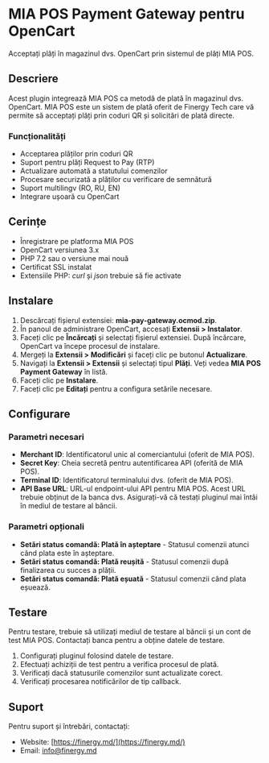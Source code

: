 # MIA POS Payment Gateway pentru OpenCart

Acceptați plăți în magazinul dvs. OpenCart prin sistemul de plăți MIA POS.

## Descriere

Acest plugin integrează MIA POS ca metodă de plată în magazinul dvs. OpenCart. MIA POS este un sistem de plată oferit de Finergy Tech care vă permite să acceptați plăți prin coduri QR și solicitări de plată directe.

### Funcționalități

- Acceptarea plăților prin coduri QR
- Suport pentru plăți Request to Pay (RTP)
- Actualizare automată a statutului comenzilor
- Procesare securizată a plăților cu verificare de semnătură
- Suport multilingv (RO, RU, EN)
- Integrare ușoară cu OpenCart

## Cerințe

- Înregistrare pe platforma MIA POS
- OpenCart versiunea 3.x
- PHP 7.2 sau o versiune mai nouă
- Certificat SSL instalat
- Extensiile PHP: _curl_ și _json_ trebuie să fie activate

## Instalare

1. Descărcați fișierul extensiei: **mia-pay-gateway.ocmod.zip**.
2. În panoul de administrare OpenCart, accesați **Extensii > Instalator**.
3. Faceți clic pe **Încărcați** și selectați fișierul extensiei. După încărcare, OpenCart va începe procesul de instalare.
4. Mergeți la **Extensii > Modificări** și faceți clic pe butonul **Actualizare**.
5. Navigați la **Extensii > Extensii** și selectați tipul **Plăți**. Veți vedea **MIA POS Payment Gateway** în listă.
6. Faceți clic pe **Instalare**.
7. Faceți clic pe **Editați** pentru a configura setările necesare.

## Configurare

### Parametri necesari

- **Merchant ID**: Identificatorul unic al comerciantului (oferit de MIA POS).
- **Secret Key**: Cheia secretă pentru autentificarea API (oferită de MIA POS).
- **Terminal ID**: Identificatorul terminalului dvs. (oferit de MIA POS).
- **API Base URL**: URL-ul endpoint-ului API pentru MIA POS. Acest URL trebuie obținut de la banca dvs. Asigurați-vă că testați pluginul mai întâi în mediul de testare al băncii.

### Parametri opționali

- **Setări status comandă: Plată în așteptare** - Statusul comenzii atunci când plata este în așteptare.
- **Setări status comandă: Plată reușită** - Statusul comenzii după finalizarea cu succes a plății.
- **Setări status comandă: Plată eșuată** - Statusul comenzii când plata eșuează.

## Testare

Pentru testare, trebuie să utilizați mediul de testare al băncii și un cont de test MIA POS. Contactați banca pentru a obține datele de testare.

1. Configurați pluginul folosind datele de testare.
2. Efectuați achiziții de test pentru a verifica procesul de plată.
3. Verificați dacă statusurile comenzilor sunt actualizate corect.
4. Verificați procesarea notificărilor de tip callback.

## Suport

Pentru suport și întrebări, contactați:
- Website: [https://finergy.md/](https://finergy.md/)
- Email: [info@finergy.md](mailto:info@finergy.md)
